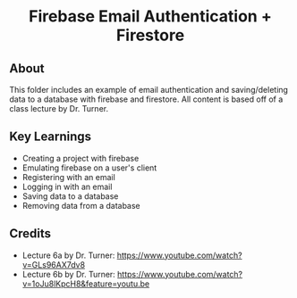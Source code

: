 <h1 align="center">Firebase Email Authentication + Firestore</h1>

<h2>About</h2>
This folder includes an example of email authentication and saving/deleting data to a database with firebase and firestore.
All content is based off of a class lecture by Dr. Turner.

<h2>Key Learnings</h2>

- Creating a project with firebase
- Emulating firebase on a user's client
- Registering with an email
- Logging in with an email
- Saving data to a database
- Removing data from a database

<h2>Credits</h2>

- Lecture 6a by Dr. Turner: https://www.youtube.com/watch?v=GLs96AX7dv8
- Lecture 6b by Dr. Turner: https://www.youtube.com/watch?v=1oJu8lKpcH8&feature=youtu.be
